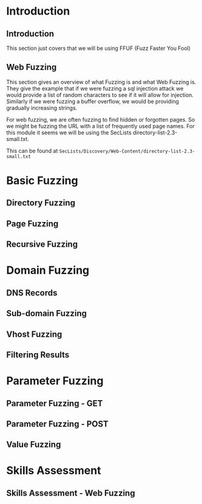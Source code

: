# Introduction

## Introduction

This section just covers that we will be using FFUF (Fuzz Faster You Fool)

## Web Fuzzing

This section gives an overview of what Fuzzing is and what Web Fuzzing is. They give the example that if we were fuzzing a sql injection attack we would provide a list of random characters to see if it will allow for injection. Similarly if we were fuzzing a buffer overflow, we would be providing gradually increasing strings. 

For web fuzzing, we are often fuzzing to find hidden or forgotten pages. So we might be fuzzing the URL with a list of frequently used page names. For this module it seems we will be using the SecLists directory-list-2.3-small.txt.

This can be found at `SecLists/Discovery/Web-Content/directory-list-2.3-small.txt`

# Basic Fuzzing

## Directory Fuzzing

## Page Fuzzing

## Recursive Fuzzing

# Domain Fuzzing

## DNS Records

## Sub-domain Fuzzing

## Vhost Fuzzing

## Filtering Results

# Parameter Fuzzing

## Parameter Fuzzing - GET

## Parameter Fuzzing - POST

## Value Fuzzing

# Skills Assessment

## Skills Assessment - Web Fuzzing
